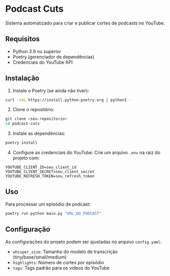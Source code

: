 # Podcast Cuts

Sistema automatizado para criar e publicar cortes de podcasts no YouTube.

## Requisitos

- Python 3.9 ou superior
- Poetry (gerenciador de dependências)
- Credenciais do YouTube API

## Instalação

1. Instale o Poetry (se ainda não tiver):
```bash
curl -sSL https://install.python-poetry.org | python3 -
```

2. Clone o repositório:
```bash
git clone <seu-repositorio>
cd podcast-cuts
```

3. Instale as dependências:
```bash
poetry install
```

4. Configure as credenciais do YouTube:
Crie um arquivo `.env` na raiz do projeto com:
```
YOUTUBE_CLIENT_ID=seu_client_id
YOUTUBE_CLIENT_SECRET=seu_client_secret
YOUTUBE_REFRESH_TOKEN=seu_refresh_token
```

## Uso

Para processar um episódio de podcast:
```bash
poetry run python main.py "URL_DO_PODCAST"
```

## Configuração

As configurações do projeto podem ser ajustadas no arquivo `config.yaml`:
- `whisper_size`: Tamanho do modelo de transcrição (tiny/base/small/medium)
- `highlights`: Número de cortes por episódio
- `tags`: Tags padrão para os vídeos do YouTube 